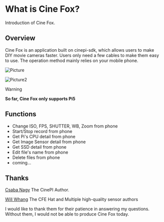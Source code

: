 # What is Cine Fox?

Introduction of Cine Fox.

## Overview

Cine Fox is an application built on cinepi-sdk, which allows users to make DIY movie cameras faster. Users only need a few cables to make them easy to use. The operation method mainly relies on your mobile phone. 

![Picture](/camera.jpg)

![Picture2](/camera_2.jpg)

> [!WARNING]
> **So far, Cine Fox only supports Pi5**

## Functions
- Change ISO, FPS, SHUTTER, WB, Zoom from phone
- Start/Stop record from phone
- Get Pi's CPU detail from phone
- Get Image Sensor detail from phone
- Get SSD detail from phone
- Edit file's name from phone
- Delete files from phone
- coming...

## Thanks

[Csaba Nagy](https://github.com/schoolpost) The CinePI Author.

[Will Whang](https://github.com/will127534) The CFE Hat and Multiple high-quality sensor authors

I would like to thank them for their patience in answering my questions. Without them, I would not be able to produce Cine Fox today.